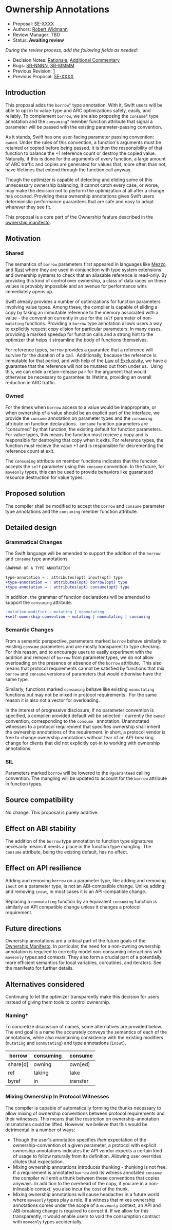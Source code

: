 # Ownership Annotations

* Proposal: [SE-XXXX](XXXX-ownership-annotations.md)
* Authors: [Robert Widmann](https://github.com/Codafi)
* Review Manager: TBD
* Status: **Awaiting review**

*During the review process, add the following fields as needed:*

* Decision Notes: [Rationale](https://lists.swift.org/pipermail/swift-evolution/), [Additional Commentary](https://lists.swift.org/pipermail/swift-evolution/)
* Bugs: [SR-NNNN](https://bugs.swift.org/browse/SR-NNNN), [SR-MMMM](https://bugs.swift.org/browse/SR-MMMM)
* Previous Revision: [1](https://github.com/apple/swift-evolution/blob/...commit-ID.../proposals/NNNN-filename.md)
* Previous Proposal: [SE-XXXX](XXXX-filename.md)

## Introduction

This proposal adds the `borrow`† type annotation.  With it, Swift users will be able to opt in to 
value-type and ARC optimizations safely, easily, and reliably.  To complement `borrow`, we are also proposing the
`consume`† type annotation and the `consuming`† member function attribute that signal a parameter will be 
passed with the existing parameter-passing convention.

As it stands, Swift has one user-facing parameter passing convention: `owned`.  Under the rules of this
convention, a function's arguments must be retained or copied before being passed.  It is then the
responsibility of that function to balance the +1 reference count or destroy the copied value.  Naturally,
if this is done for the arguments of every function, a large amount of ARC traffic and copies are generated
for values that, more often than not, have lifetimes that extend through the function call anyway.

Though the optimizer is capable of detecting and eliding some of this unnecessary ownership balancing,
it cannot catch every case, or worse, may make the decision not to perform the optimization at all after
a change has occured.  Providing these ownership annotations gives Swift users deterministic performance
guarantees that are safe and easy to adopt wherever they see fit.

This proposal is a core part of the Ownership feature described in the 
[ownership manifesto](https://github.com/apple/swift/blob/master/docs/OwnershipManifesto.md). 

## Motivation

### Shared

The semantics of `borrow` parameters first appeared in languages like [Mezzo](http://protz.github.io/mezzo/)
and [Rust](https://www.rust-lang.org/en-US/) where they are used in conjunction with
type system extensions and ownership systems to check that an aliasable reference
is read-only.  By providing this kind of control over ownership, a class of data races
on these values is provably impossible and an avenue for performance wins immediately opens up.

Swift already provides a number of optimizations for function parameters involving value
types.  Among these, the compiler is capable of eliding a copy by taking an immutable 
reference to the memory associated with a value - the convention currently in use for
the `self` parameter of non-`mutating` functions.  Providing a `borrow` type annotation
allows users a way to explicitly request copy elision for particular parameters.  In many
cases, providing a marked speedup for function calls and a strong hint to the optimizer
that helps it streamline the body of functions themselves.

For reference types, `borrow` provides a guarantee that a reference will survive for the
duration of a call.  Additionally, because the reference is immutable for that period,
and with help of the [Law of Exclusivity](https://github.com/apple/swift/blob/master/docs/OwnershipManifesto.md#the-law-of-exclusivity), we have a guarantee that the reference will not be mutated out from under us.  Using this, 
we can elide a retain-release pair for the argument that would otherwise be necessary to 
guarantee its lifetime, providing an overall reduction in ARC traffic.

### Owned

For the times when `borrow` access to a value would be inappropriate, or when ownership of a value 
should be an explicit part of the interface, we provide the `consume` annotation on parameter types 
and the `consuming` attribute on function declarations.  `consume` function parameters are 
"consumed" by that function; the existing default for function parameters.  For value types, this means
the function must recieve a copy and is responsible for destroying that copy when it exits.  For reference
types, the function must recieve the value +1 and is responsible for decrementing the reference count at
exit.

The `consuming` attribute on member functions indicates that the function accepts the `self` parameter using this
`consume` convention.  In the future, for `moveonly` types, this can be used to provide behaviors like guaranteed 
resource destruction for value types.

## Proposed solution

The compiler shall be modified to accept the `borrow` and `consume` parameter type annotations and the 
`consuming` member function attribute.

## Detailed design

### Grammatical Changes

The Swift language will be amended to support the addition of the `borrow` and `consume` type annotations.

```diff
GRAMMAR OF A TYPE ANNOTATION

type-annotation → : attributes(opt) inout(opt) type
+type-annotation → : attributes(opt) borrow(opt) type
+type-annotation → : attributes(opt) consume(opt) type
```

In addition, the grammar of function declarations will be amended to support the `consuming` attribute.

```diff
-mutation-modifier → mutating | nonmutating
+self-ownership-convention → mutating | nonmutating | consuming
```

### Semantic Changes

From a semantic perspective, parameters marked `borrow` behave similarly to existing `consume` 
parameters and are mostly transparent to type checking.  For this reason, and to encourage
users to easily experiment with the addition and removal of `borrow` from parameter types,
we do not allow overloading on the presence or absence of the `borrow` attribute.  This also
means that protocol requirements cannot be satisfied by functions that mix `borrow` and `consume`
versions of parameters that would otherwise have the same type.

Similarly, functions marked `consuming` behave like existing `nonmutating` functions but
may not be mixed in protocol requirements.  For the same reason it is also not a vector
for overloading.

In the interest of progressive disclosure, if no parameter convention is specified, a 
compiler-provided default will be selected - currently the `owned` convention, corresponding to
the `consume ` annotation.  Unannotated witnesses to a protocol requirement that specifies ownership
shall inherit the ownership annotations of the requirement.  In short, a protocol vendor is free 
to change ownership annotations without fear of an API-breaking change for clients that did not
explicitly opt-in to working with ownership annotations.

### SIL

Parameters marked `borrow` will be lowered to the `@guaranteed` calling convention.  The
mangling will be updated to account for the `borrow` attribute in function types.

## Source compatibility

No change.  This proposal is purely additive.

## Effect on ABI stability

The addition of the `borrow` type annotation to function type signatures
necesarily means it needs a place in the function type mangling.  The `consume`
attribute, being the existing default, has no effect.

## Effect on API resilience

Adding and removing `borrow` on a parameter type, like adding and removing
`inout` on a parameter type, is not an ABI-compatible change.  Unlike
adding and removing `inout`, in most cases it is an API-compatible change.

Replacing a `nonmutating` function by an equivalent `consuming` function is similarly
an API compatible change unless it changes a protocol requirement.

## Future directions

Ownership annotations are a critical part of the future goals of the [Ownership Manifesto](https://github.com/apple/swift/blob/master/docs/OwnershipManifesto.md).  In particular, the
need for a non-owning ownership annotation is required to correctly model non-consuming
interactions with `moveonly` types and contexts.  They also form a crucial part of a
potentially more efficient semantics for local variables, coroutines, and iterators. See
the manifesto for further details.

## Alternatives considered

Continuing to let the optimizer transparently make this decision for users instead
of giving them tools to control ownership.

### Naming†

To concretize discussion of names, some alternatives are provided below.  The end goal is
a name the accurately conveys the semantics of each of the annotations, while also maintaining
consistency with the existing modifiers (`mutating` and `nonmutating`) and type annotations (`inout`).

borrow   | consuming    | consume
-------- | -------------| --------
share[d] | owning       | own[ed]
ref      | taking       | take
byref    | in           | transfer

### Mixing Ownership In Protocol Witnesses

The compiler is capable of automatically forming the thunks necessary to allow mixing of ownership conventions between
protocol requirements and their witnesses.  This means that the restriction on ownership-annotation mismatches
could be lifted.  However, we believe that this would be detrimental in a number of ways:

- Though the user's annotation specifies *their* expectation of the ownership-convention of a given parameter, a
  protocol with explicit ownership annotations indicates the API vendor expects a certain kind of usage to follow
  naturally from its definition.  Allowing user overrides dilutes that expectation.
- Mixing ownership annotations introduces thunking - thunking is not free.  If a requirement is annotated `borrow` and
  its witness annotated `consume` the compiler will emit a thunk between these conventions that copies anyways.  In addition
  to the overhead of the copy, if you are in a non-inlineable context, you also incur the cost of the thunk.
- Mixing ownership annotations will cause headaches in a future world where `moveonly` types play a role.  If a witness
  that mixes ownership annotations comes under the scope of a `moveonly` context, an API and ABI-breaking change is
  required to correct it.  If we allow for this transparently, it would enable users to void the consumption contract
  with `moveonly` types accidentally.
